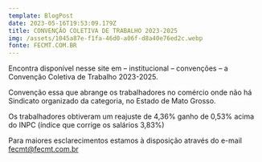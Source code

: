 ```yaml
---
template: BlogPost
date: 2023-05-16T19:53:09.179Z
title: CONVENÇÃO COLETIVA DE TRABALHO 2023-2025
img: /assets/1045a87e-f1fa-46d0-a06f-d8a40e76ed2c.webp
fonte: FECMT.COM.BR
---
```

Encontra disponível nesse site em – institucional – convenções – a Convenção Coletiva de Trabalho 2023-2025.

Convenção essa que abrange os trabalhadores no comércio onde não há Sindicato organizado da categoria, no Estado de Mato Grosso.

Os trabalhadores obtiveram um reajuste de 4,36% ganho de 0,53% acima do INPC (índice que corrige os salários 3,83%)

Para maiores esclarecimentos estamos à disposição através do e-mail fecmt@fecmt.com.br